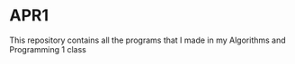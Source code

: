 # APR1
This repository contains all the programs that I made in my Algorithms and Programming 1 class
